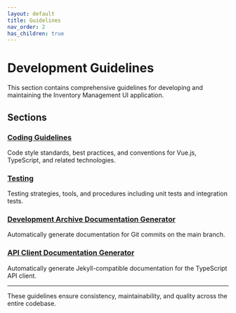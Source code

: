 ```yaml
---
layout: default
title: Guidelines
nav_order: 2
has_children: true
---
```


# Development Guidelines

This section contains comprehensive guidelines for developing and maintaining the Inventory Management UI application.

## Sections

### [Coding Guidelines](coding-guidelines)
Code style standards, best practices, and conventions for Vue.js, TypeScript, and related technologies.

### [Testing](testing)
Testing strategies, tools, and procedures including unit tests and integration tests.

### [Development Archive Documentation Generator](generate-commit-docs)
Automatically generate documentation for Git commits on the main branch.

### [API Client Documentation Generator](generate-api-client-docs)
Automatically generate Jekyll-compatible documentation for the TypeScript API client.

---

These guidelines ensure consistency, maintainability, and quality across the entire codebase.
